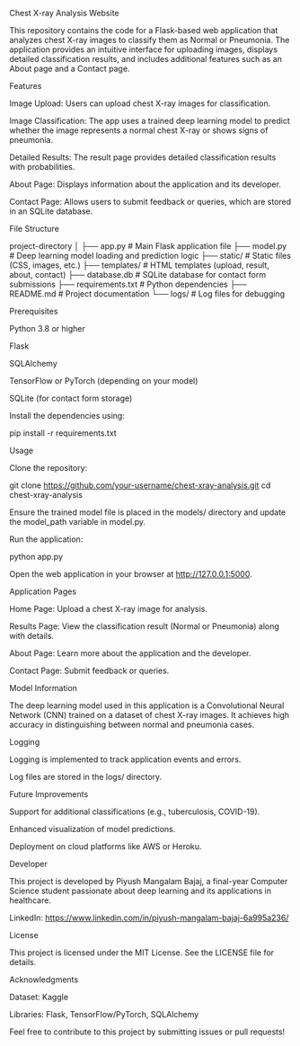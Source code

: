 Chest X-ray Analysis Website

This repository contains the code for a Flask-based web application that analyzes chest X-ray images to classify them as Normal or Pneumonia. The application provides an intuitive interface for uploading images, displays detailed classification results, and includes additional features such as an About page and a Contact page.

Features

Image Upload: Users can upload chest X-ray images for classification.

Image Classification: The app uses a trained deep learning model to predict whether the image represents a normal chest X-ray or shows signs of pneumonia.

Detailed Results: The result page provides detailed classification results with probabilities.

About Page: Displays information about the application and its developer.

Contact Page: Allows users to submit feedback or queries, which are stored in an SQLite database.

File Structure

project-directory
│
├── app.py                 # Main Flask application file
├── model.py               # Deep learning model loading and prediction logic
├── static/                # Static files (CSS, images, etc.)
├── templates/             # HTML templates (upload, result, about, contact)
├── database.db            # SQLite database for contact form submissions
├── requirements.txt       # Python dependencies
├── README.md              # Project documentation
└── logs/                  # Log files for debugging

Prerequisites

Python 3.8 or higher

Flask

SQLAlchemy

TensorFlow or PyTorch (depending on your model)

SQLite (for contact form storage)

Install the dependencies using:

pip install -r requirements.txt

Usage

Clone the repository:

git clone https://github.com/your-username/chest-xray-analysis.git
cd chest-xray-analysis

Ensure the trained model file is placed in the models/ directory and update the model_path variable in model.py.

Run the application:

python app.py

Open the web application in your browser at http://127.0.0.1:5000.

Application Pages

Home Page: Upload a chest X-ray image for analysis.

Results Page: View the classification result (Normal or Pneumonia) along with details.

About Page: Learn more about the application and the developer.

Contact Page: Submit feedback or queries.

Model Information

The deep learning model used in this application is a Convolutional Neural Network (CNN) trained on a dataset of chest X-ray images. It achieves high accuracy in distinguishing between normal and pneumonia cases.

Logging

Logging is implemented to track application events and errors.

Log files are stored in the logs/ directory.

Future Improvements

Support for additional classifications (e.g., tuberculosis, COVID-19).

Enhanced visualization of model predictions.

Deployment on cloud platforms like AWS or Heroku.

Developer

This project is developed by Piyush Mangalam Bajaj, a final-year Computer Science student passionate about deep learning and its applications in healthcare.

LinkedIn: https://www.linkedin.com/in/piyush-mangalam-bajaj-6a995a236/

License

This project is licensed under the MIT License. See the LICENSE file for details.

Acknowledgments

Dataset: Kaggle

Libraries: Flask, TensorFlow/PyTorch, SQLAlchemy

Feel free to contribute to this project by submitting issues or pull requests!

